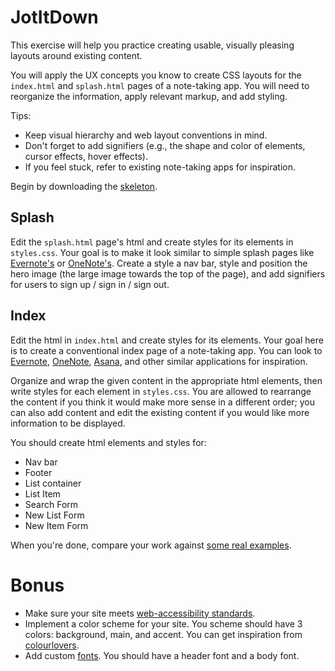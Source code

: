 # JotItDown

This exercise will help you practice creating usable, visually pleasing
layouts around existing content.

You will apply the UX concepts you know to create CSS layouts for the `index.html` and
`splash.html` pages of a note-taking app. You will need to reorganize the
information, apply relevant markup, and add styling.

Tips:
* Keep visual hierarchy and web layout conventions in mind.
* Don't forget to add signifiers (e.g., the shape and color of elements, cursor effects, hover effects).
* If you feel stuck, refer to existing note-taking apps for inspiration.

Begin by downloading the [skeleton][skeleton].

## Splash

Edit the `splash.html` page's html and create styles for its elements
in `styles.css`. Your goal is to make it look similar to simple splash pages like
[Evernote's][evernote] or [OneNote's][onenote].
Create a style a nav bar, style and position the hero image (the large
image towards the top of the page), and add signifiers for users to sign up
/ sign in / sign out.

## Index

Edit the html in `index.html` and create styles for its elements. Your
goal here is to create a conventional index page of a note-taking app.
You can look to [Evernote][evernote], [OneNote][onenote],
[Asana][asana], and other similar applications for inspiration.

Organize and wrap the given content in the appropriate html elements, then write
styles for each element in `styles.css`. You are allowed to rearrange the content
if you think it would make more sense in a different order; you can also add 
content and edit the existing content if you would like more information to be
displayed.

You should create html elements and styles for:
* Nav bar
* Footer
* List container
* List Item
* Search Form
* New List Form
* New Item Form

When you're done, compare your work against [some real examples][screenshots].

# Bonus

- Make sure your site meets [web-accessibility standards][standards].
- Implement a color scheme for your site. You scheme should have 3 colors:
background, main, and accent. You can get inspiration from [colourlovers][colors].
- Add custom [fonts][fonts]. You should have a header font and a body font.

[standards]: https://www.wuhcag.com/wcag-checklist/
[colors]: http://www.colourlovers.com/
[fonts]: https://fonts.google.com/
[evernote]: https://evernote.com/
[onenote]: https://www.onenote.com/
[asana]: https://asana.com/

[screenshots]: ./screenshots
[skeleton]: ./skeleton.zip?raw=true

